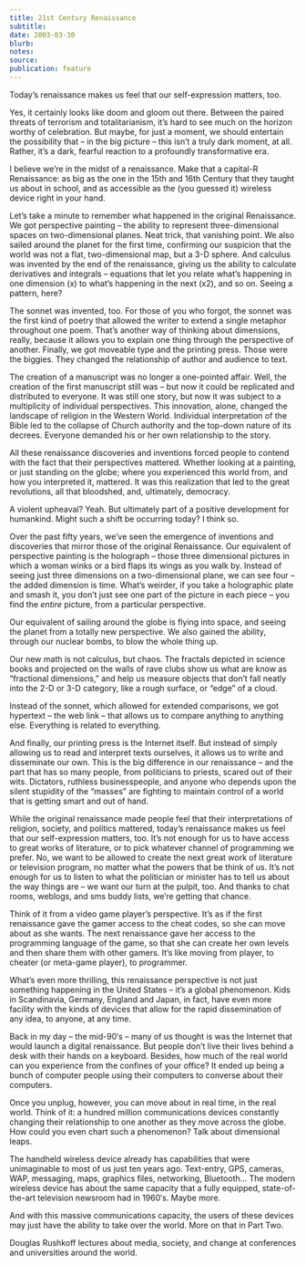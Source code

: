 ```yaml
---
title: 21st Century Renaissance
subtitle:
date: 2003-03-30
blurb:
notes:
source:
publication: feature
---
```


Today’s renaissance makes us feel that our self-expression matters, too.

Yes, it certainly looks like doom and gloom out there. Between the paired threats of terrorism and totalitarianism, it’s hard to see much on the horizon worthy of celebration. But maybe, for just a moment, we should entertain the possibility that – in the big picture – this isn’t a truly dark moment, at all. Rather, it’s a dark, fearful reaction to a profoundly transformative era.

I believe we’re in the midst of a renaissance. Make that a capital-R Renaissance: as big as the one in the 15th and 16th Century that they taught us about in school, and as accessible as the (you guessed it) wireless device right in your hand.

Let’s take a minute to remember what happened in the original Renaissance. We got perspective painting – the ability to represent three-dimensional spaces on two-dimensional planes. Neat trick, that vanishing point. We also sailed around the planet for the first time, confirming our suspicion that the world was not a flat, two-dimensional map, but a 3-D sphere. And calculus was invented by the end of the renaissance, giving us the ability to calculate derivatives and integrals – equations that let you relate what’s happening in one dimension (x) to what’s happening in the next (x2), and so on. Seeing a pattern, here?

The sonnet was invented, too. For those of you who forgot, the sonnet was the first kind of poetry that allowed the writer to extend a single metaphor throughout one poem. That’s another way of thinking about dimensions, really, because it allows you to explain one thing through the perspective of another. Finally, we got moveable type and the printing press. Those were the biggies. They changed the relationship of author and audience to text.

The creation of a manuscript was no longer a one-pointed affair. Well, the creation of the first manuscript still was – but now it could be replicated and distributed to everyone. It was still one story, but now it was subject to a multiplicity of individual perspectives. This innovation, alone, changed the landscape of religion in the Western World. Individual interpretation of the Bible led to the collapse of Church authority and the top-down nature of its decrees. Everyone demanded his or her own relationship to the story.

All these renaissance discoveries and inventions forced people to contend with the fact that their perspectives mattered. Whether looking at a painting, or just standing on the globe; where you experienced this world from, and how you interpreted it, mattered. It was this realization that led to the great revolutions, all that bloodshed, and, ultimately, democracy.

A violent upheaval? Yeah. But ultimately part of a positive development for humankind. Might such a shift be occurring today? I think so.

Over the past fifty years, we’ve seen the emergence of inventions and discoveries that mirror those of the original Renaissance. Our equivalent of perspective painting is the holograph – those three dimensional pictures in which a woman winks or a bird flaps its wings as you walk by. Instead of seeing just three dimensions on a two-dimensional plane, we can see four – the added dimension is time. What’s weirder, if you take a holographic plate and smash it, you don’t just see one part of the picture in each piece – you find the _entire_ picture, from a particular perspective.

Our equivalent of sailing around the globe is flying into space, and seeing the planet from a totally new perspective. We also gained the ability, through our nuclear bombs, to blow the whole thing up.

Our new math is not calculus, but chaos. The fractals depicted in science books and projected on the walls of rave clubs show us what are know as “fractional dimensions,” and help us measure objects that don’t fall neatly into the 2-D or 3-D category, like a rough surface, or “edge” of a cloud.

Instead of the sonnet, which allowed for extended comparisons, we got hypertext – the web link – that allows us to compare anything to anything else. Everything is related to everything.

And finally, our printing press is the Internet itself. But instead of simply allowing us to read and interpret texts ourselves, it allows us to write and disseminate our own. This is the big difference in our renaissance – and the part that has so many people, from politicians to priests, scared out of their wits. Dictators, ruthless businesspeople, and anyone who depends upon the silent stupidity of the “masses” are fighting to maintain control of a world that is getting smart and out of hand.

While the original renaissance made people feel that their interpretations of religion, society, and politics mattered, today’s renaissance makes us feel that our self-expression matters, too. It’s not enough for us to have access to great works of literature, or to pick whatever channel of programming we prefer. No, we want to be allowed to create the next great work of literature or television program, no matter what the powers that be think of us. It’s not enough for us to listen to what the politician or minister has to tell us about the way things are – we want our turn at the pulpit, too. And thanks to chat rooms, weblogs, and sms buddy lists, we’re getting that chance.

Think of it from a video game player’s perspective. It’s as if the first renaissance gave the gamer access to the cheat codes, so she can move about as she wants. The next renaissance gave her access to the programming language of the game, so that she can create her own levels and then share them with other gamers. It’s like moving from player, to cheater (or meta-game player), to programmer.

What’s even more thrilling, this renaissance perspective is not just something happening in the United States – it’s a global phenomenon. Kids in Scandinavia, Germany, England and Japan, in fact, have even more facility with the kinds of devices that allow for the rapid dissemination of any idea, to anyone, at any time.

Back in my day – the mid-90′s – many of us thought is was the Internet that would launch a digital renaissance. But people don’t live their lives behind a desk with their hands on a keyboard. Besides, how much of the real world can you experience from the confines of your office? It ended up being a bunch of computer people using their computers to converse about their computers.

Once you unplug, however, you can move about in real time, in the real world. Think of it: a hundred million communications devices constantly changing their relationship to one another as they move across the globe. How could you even chart such a phenomenon? Talk about dimensional leaps.

The handheld wireless device already has capabilities that were unimaginable to most of us just ten years ago. Text-entry, GPS, cameras, WAP, messaging, maps, graphics files, networking, Bluetooth… The modern wireless device has about the same capacity that a fully equipped, state-of-the-art television newsroom had in 1960′s. Maybe more.

And with this massive communications capacity, the users of these devices may just have the ability to take over the world. More on that in Part Two.

Douglas Rushkoff lectures about media, society, and change at conferences and universities around the world.
